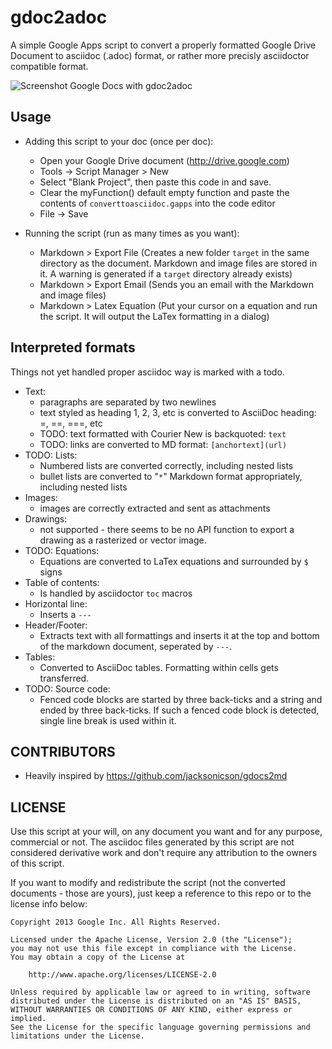 gdoc2adoc
========

A simple Google Apps script to convert a properly formatted Google
Drive Document to asciidoc (.adoc) format, or rather more precisly
asciidoctor compatible format.

![Screenshot Google Docs with gdoc2adoc](asciidoc.png)

## Usage

  * Adding this script to your doc (once per doc):
    * Open your Google Drive document (http://drive.google.com)
    * Tools -> Script Manager > New
    * Select "Blank Project", then paste this code in and save.
    * Clear the myFunction() default empty function and paste the contents of `converttoasciidoc.gapps` into the code editor
    * File -> Save
    
  * Running the script (run as many times as you want):
    - Markdown > Export File (Creates a new folder `target` in the same directory as the document. Markdown and image files are stored in it. A warning is generated if a `target` directory already exists) 
    - Markdown > Export Email (Sends you an email with the Markdown and image files)
    - Markdown > Latex Equation (Put your cursor on a equation and run the script. It will output the LaTex formatting in a dialog)


## Interpreted formats

Things not yet handled proper asciidoc way is marked with a todo.

  * Text:
    * paragraphs are separated by two newlines
    * text styled as heading 1, 2, 3, etc is converted to AsciiDoc heading: =, ==, ===, etc
    * TODO: text formatted with Courier New is backquoted: ``text``
    * TODO: links are converted to MD format: `[anchortext](url)`
  * TODO: Lists:
    * Numbered lists are converted correctly, including nested lists
    * bullet lists are converted to "`*`" Markdown format appropriately, including nested lists
  * Images:
    * images are correctly extracted and sent as attachments
  * Drawings: 
    * not supported - there seems to be no API function to export a drawing as a rasterized or vector image. 
  * TODO: Equations:
    * Equations are converted to LaTex equations and surrounded by ``$`` signs 
  * Table of contents:
    * Is handled by asciidoctor `toc` macros
  * Horizontal line: 
    * Inserts a `---`
  * Header/Footer:
    * Extracts text with all formattings and inserts it at the top and bottom of the markdown document, seperated by `---`.
  * Tables:
    * Converted to AsciiDoc tables. Formatting within cells gets transferred.
  * TODO: Source code: 
    * Fenced code blocks are started by three back-ticks and a string and ended by three back-ticks. If such a fenced code block is detected, single line break is used within it. 

## CONTRIBUTORS

* Heavily inspired by https://github.com/jacksonicson/gdocs2md

## LICENSE

Use this script at your will, on any document you want and for any purpose, commercial or not. 
The asciidoc files generated by this script are not considered derivative work and 
don't require any attribution to the owners of this script. 

If you want to modify and redistribute the script (not the converted documents - those are yours), 
just keep a reference to this repo or to the license info below:

```
Copyright 2013 Google Inc. All Rights Reserved.

Licensed under the Apache License, Version 2.0 (the "License");
you may not use this file except in compliance with the License.
You may obtain a copy of the License at

    http://www.apache.org/licenses/LICENSE-2.0

Unless required by applicable law or agreed to in writing, software
distributed under the License is distributed on an "AS IS" BASIS,
WITHOUT WARRANTIES OR CONDITIONS OF ANY KIND, either express or implied.
See the License for the specific language governing permissions and
limitations under the License.
```
